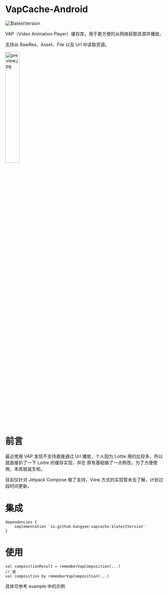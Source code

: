 # VapCache-Android

![$latestVersion](https://maven-badges.herokuapp.com/maven-central/io.github.kangyee/vapcache/badge.svg)

VAP（Video Animation Player）缓存库，用于更方便的从网络获取资源并播放。

支持从 RawRes、Asset、File 以及 Url 中读取资源。

<img src="https://github.com/kangyee/vapcache/blob/main/preview.jpg" alt="preview.jpg" width="30%" />

# 前言

最近使用 VAP 发现不支持直接通过 Url 播放，个人因为 Lottie 用的比较多，所以就直接扒了一下 Lottie 的缓存实现，并在
原有基础做了一点修改，为了方便使用，本库就诞生啦。

目前仅针对 Jetpack Compose 做了支持，View 方式的实现暂未去了解，计划过段时间更新。

# 集成

```
dependencies {
    implementation 'io.github.kangyee:vapcache:$latestVersion'
}
```

# 使用

```
val compositionResult = rememberVapComposition(...)
// 或
val composition by rememberVapComposition(...)
```

具体可参考 example 中的示例